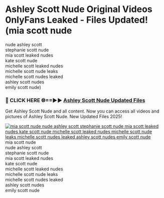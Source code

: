 # Ashley Scott Nude Original Videos 0nlyFans Leaked - Files Updated! (mia scott nude<br>
nude ashley scott<br>
stephanie scott nude<br>
mia scott leaked nudes<br>
kate scott nude<br>
michelle scott leaked nudes<br>
michelle scott nude leaks<br>
michelle scott nudes leaked<br>
ashley scott nudes<br>
emily scott nude)

<h3>🔴 CLICK HERE 🌐==►► <a href="https://tinyurl.com/2p9ay9w9" rel="nofollow">Ashley Scott Nude Updated Files</a></h3>

Get Ashley Scott Nude and all content. Now you can access all videos and pictures of Ashley Scott Nude. New Updated Files 2025!

[![mia scott nude<br>
nude ashley scott<br>
stephanie scott nude<br>
mia scott leaked nudes<br>
kate scott nude<br>
michelle scott leaked nudes<br>
michelle scott nude leaks<br>
michelle scott nudes leaked<br>
ashley scott nudes<br>
emily scott nude](https://i.imgur.com/KQgVmj3.gif)](https://tinyurl.com/2p9ay9w9)
mia scott nude<br>
nude ashley scott<br>
stephanie scott nude<br>
mia scott leaked nudes<br>
kate scott nude<br>
michelle scott leaked nudes<br>
michelle scott nude leaks<br>
michelle scott nudes leaked<br>
ashley scott nudes<br>
emily scott nude